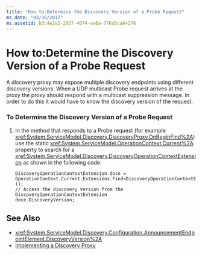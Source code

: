 ```yaml
---
title: "How to:Determine the Discovery Version of a Probe Request"
ms.date: "03/30/2017"
ms.assetid: b3c4e2e2-2957-4074-ae6a-776a5ca84278
---
```

# How to:Determine the Discovery Version of a Probe Request
A discovery proxy may expose multiple discovery endpoints using different discovery versions. When a UDP multicast Probe request arrives at the proxy the proxy should respond with a multicast suppression message. In order to do this it would have to know the discovery version of the request.  
  
### To Determine the Discovery Version of a Probe Request  
  
1.  In the method that responds to a Probe request (for example <xref:System.ServiceModel.Discovery.DiscoveryProxy.OnBeginFind%2A>) use the static <xref:System.ServiceModel.OperationContext.Current%2A> property to search for a <xref:System.ServiceModel.Discovery.DiscoveryOperationContextExtension> as shown in the following code.  
  
    ```  
    DiscoveryOperationContextExtension doce = OperationContext.Current.Extensions.Find<DiscoveryOperationContextExtension>();  
    // Access the discovery version from the DiscoveryOperationContextExtension  
    doce.DiscoveryVersion;  
    ```  
  
## See Also  

- <xref:System.ServiceModel.Discovery.Configuration.AnnouncementEndpointElement.DiscoveryVersion%2A>  
- [Implementing a Discovery Proxy](../../../../docs/framework/wcf/feature-details/implementing-a-discovery-proxy.md)  